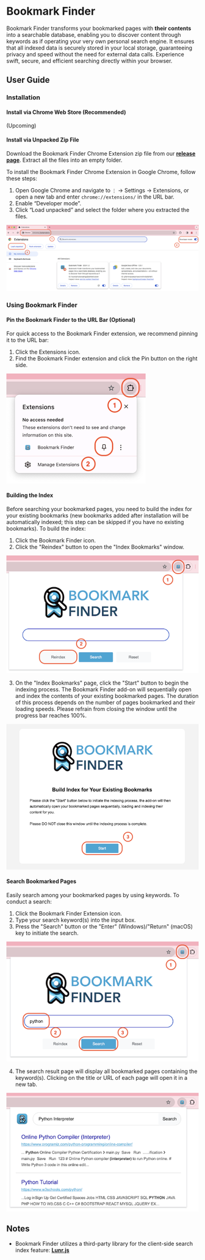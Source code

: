 # Bookmark Finder

Bookmark Finder transforms your bookmarked pages with **their contents** into a searchable database, enabling you to discover content through keywords as if operating your very own personal search engine. It ensures that all indexed data is securely stored in your local storage, guaranteeing privacy and speed without the need for external data calls. Experience swift, secure, and efficient searching directly within your browser.

## User Guide

### Installation

#### Install via Chrome Web Store (Recommended)
(Upcoming)

#### Install via Unpacked Zip File
Download the Bookmark Finder Chrome Extension zip file from our [**release page**](https://github.com/Xiaohan-Tian/bookmark-finder/releases). Extract all the files into an empty folder.

To install the Bookmark Finder Chrome Extension in Google Chrome, follow these steps:
1. Open Google Chrome and navigate to `⋮` -> Settings -> Extensions, or open a new tab and enter `chrome://extensions/` in the URL bar.
2. Enable “Developer mode”.
3. Click “Load unpacked” and select the folder where you extracted the files.

![Install via Unpacked Zip](res/01-install-via-unpacked-zip.png?raw=true "Install via Unpacked Zip")

### Using Bookmark Finder

#### Pin the Bookmark Finder to the URL Bar (Optional)
For quick access to the Bookmark Finder extension, we recommend pinning it to the URL bar:
1. Click the Extensions icon.
2. Find the Bookmark Finder extension and click the Pin button on the right side.

![Pin the Extension](res/02-pin.png?raw=true "Pin the Extension")

#### Building the Index
Before searching your bookmarked pages, you need to build the index for your existing bookmarks (new bookmarks added after installation will be automatically indexed; this step can be skipped if you have no existing bookmarks). To build the index:
1. Click the Bookmark Finder icon.
2. Click the "Reindex" button to open the "Index Bookmarks" window.

![Open Reindex Window](res/03-reindex-1.png?raw=true "Open Reindex Window")

3. On the "Index Bookmarks" page, click the "Start" button to begin the indexing process. The Bookmark Finder add-on will sequentially open and index the contents of your existing bookmarked pages. The duration of this process depends on the number of pages bookmarked and their loading speeds. Please refrain from closing the window until the progress bar reaches 100%.

![Index bookmarked pages](res/03-reindex-2.png?raw=true "Index bookmarked pages")

#### Search Bookmarked Pages
Easily search among your bookmarked pages by using keywords. To conduct a search:
1. Click the Bookmark Finder Extension icon.
2. Type your search keyword(s) into the input box.
3. Press the "Search" button or the "Enter" (Windows)/"Return" (macOS) key to initiate the search.

![Search](res/04-search-1.png?raw=true "Search")

4. The search result page will display all bookmarked pages containing the keyword(s). Clicking on the title or URL of each page will open it in a new tab.

![Search](res/04-search-2.png?raw=true "Search")

## Notes

- Bookmark Finder utilizes a third-party library for the client-side search index feature: [**Lunr.js**](https://github.com/olivernn/lunr.js)
